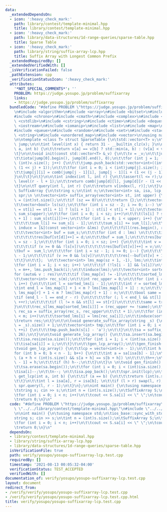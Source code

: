 ```yaml
---
data:
  _extendedDependsOn:
  - icon: ':heavy_check_mark:'
    path: library/contest/template-minimal.hpp
    title: library/contest/template-minimal.hpp
  - icon: ':heavy_check_mark:'
    path: library/data-structures/1d-range-queries/sparse-table.hpp
    title: Sparse Table
  - icon: ':heavy_check_mark:'
    path: library/string/suffix-array-lcp.hpp
    title: Suffix Array with Longest Common Prefix
  _extendedRequiredBy: []
  _extendedVerifiedWith: []
  _isVerificationFailed: false
  _pathExtension: cpp
  _verificationStatusIcon: ':heavy_check_mark:'
  attributes:
    '*NOT_SPECIAL_COMMENTS*': ''
    PROBLEM: https://judge.yosupo.jp/problem/suffixarray
    links:
    - https://judge.yosupo.jp/problem/suffixarray
  bundledCode: "#define PROBLEM \"https://judge.yosupo.jp/problem/suffixarray\"\n\n\
    \n#include <algorithm>\n#include <array>\n#include <bitset>\n#include <cassert>\n\
    #include <chrono>\n#include <cmath>\n#include <complex>\n#include <cstdio>\n#include\
    \ <cstdlib>\n#include <cstring>\n#include <ctime>\n#include <deque>\n#include\
    \ <iostream>\n#include <iomanip>\n#include <list>\n#include <map>\n#include <numeric>\n\
    #include <queue>\n#include <random>\n#include <set>\n#include <stack>\n#include\
    \ <string>\n#include <unordered_map>\n#include <vector>\n\nusing namespace std;\n\
    \n\ntemplate <class T> struct SparseTable {\n\tstd::vector<T> v;\n\tstd::vector<std::vector<int>>\
    \ jump;\n\n\tint level(int x) { return 31 - __builtin_clz(x); }\n\n\tint comb(int\
    \ a, int b) {\n\t\treturn v[a] == v[b] ? std::min(a, b) : (v[a] < v[b] ? a : b);\n\
    \t}\n\n\tvoid init(const std::vector<T> &_v) {\n\t\tv = _v;\n\t\tjump = {std::vector<int>((int)v.size())};\n\
    \t\tiota(jump[0].begin(), jump[0].end(), 0);\n\t\tfor (int j = 1; (1 << j) <=\
    \ (int)v.size(); j++) {\n\t\t\tjump.push_back(std::vector<int>((int)v.size() -\
    \ (1 << j) + 1));\n\t\t\tfor (int i = 0; i < (int)jump[j].size(); i++) {\n\t\t\
    \t\tjump[j][i] = comb(jump[j - 1][i], jump[j - 1][i + (1 << (j - 1))]);\n\t\t\t\
    }\n\t\t}\n\t}\n\n\tint index(int l, int r) {\n\t\tassert(l <= r);\n\t\tint d =\
    \ level(r - l + 1);\n\t\treturn comb(jump[d][l], jump[d][r - (1 << d) + 1]);\n\
    \t}\n\n\tT query(int l, int r) {\n\t\treturn v[index(l, r)];\n\t}\n};\n\nstruct\
    \ SuffixArray {\n\tstring s;\n\tint n;\n\tvector<int> sa, isa, lcp;\n\tSparseTable<int>\
    \ spr;\n \n\tvector<int> suffix_array(vector<int> st, int upper) {\n\t\tint sz\
    \ = (int)st.size();\n\t\tif (sz == 0)\n\t\t\treturn {};\n\t\tvector<int> res(sz);\n\
    \t\tvector<bool> ls(sz);\n\t\tfor (int i = sz - 2; i >= 0; i--) \n\t\t\tls[i]\
    \ = st[i] == st[i + 1] ? ls[i + 1] : st[i] < st[i + 1];\n\t\tvector<int> sum_l(upper),\
    \ sum_s(upper);\n\t\tfor (int i = 0; i < sz; i++)\n\t\t\t(ls[i] ? sum_l[st[i]\
    \ + 1] : sum_s[st[i]])++;\n\t\tfor (int i = 0; i < upper; i++) {\n\t\t\tif (i)\n\
    \t\t\t\tsum_l[i] += sum_s[i - 1];\n\t\t\tsum_s[i] += sum_l[i];\n\t\t}\n\t\tauto\
    \ induce = [&](const vector<int> &lms) {\n\t\t\tfill(res.begin(), res.end(), -1);\n\
    \t\t\tvector<int> buf = sum_s;\n\t\t\tfor (int d : lms) \n\t\t\t\tif (d != sz)\n\
    \t\t\t\t\tres[buf[st[d]]++] = d;\n\t\t\tbuf = sum_l;\n\t\t\tres[buf[st[sz - 1]]++]\
    \ = sz - 1;\n\t\t\tfor (int i = 0; i < sz; i++) {\n\t\t\t\tint v = res[i] - 1;\n\
    \t\t\t\tif (v >= 0 && !ls[v])\n\t\t\t\t\tres[buf[st[v]]++] = v;\n\t\t\t}\n\t\t\
    \tbuf =  sum_l;\n\t\t\tfor (int i = sz - 1; i >= 0; i--) {\n\t\t\t\tint v = res[i]\
    \ - 1;\n\t\t\t\tif (v >= 0 && ls[v])\n\t\t\t\t\tres[--buf[st[v] + 1]] = v;\n\t\
    \t\t}\n\t\t};  \n\t\tvector<int> lms_map(sz + 1, -1), lms;\n\t\tint m = 0;\n\t\
    \tfor (int i = 1; i < sz; i++) \n\t\t\tif (!ls[i - 1] && ls[i])\n\t\t\t\tlms_map[i]\
    \ = m++, lms.push_back(i);\n\t\tinduce(lms);\n\t\tvector<int> sorted_lms;\n\t\t\
    for (auto& v : res)\n\t\t\tif (lms_map[v] != -1)\n\t\t\t\tsorted_lms.push_back(v);\n\
    \t\tvector<int> rec_s(m);\n\t\tint rec_upper = 0;\n\t\tfor (int i = 1; i < m;\
    \ i++) {\n\t\t\tint l = sorted_lms[i - 1];\n\t\t\tint r = sorted_lms[i];\n\t\t\
    \tint end_l = lms_map[l] + 1 < m ? lms[lms_map[l] + 1] : n;\n\t\t\tint end_r =\
    \ lms_map[r] + 1 < m ? lms[lms_map[r] + 1] : n;\n\t\t\tbool same = false;\n\t\t\
    \tif (end_l - l == end_r - r) {\n\t\t\t\tfor (; l < end_l && st[l] == st[r]; ++l,\
    \ ++r);\n\t\t\t\tif (l != n && st[l] == st[r])\n\t\t\t\t\tsame = true;\n\t\t\t\
    }\n\t\t\trec_s[lms_map[sorted_lms[i]]] = (rec_upper += !same);\n\t\t}\n\t\tvector<int>\
    \ rec_sa = suffix_array(rec_s, rec_upper\n\t\t\t + 1);\n\t\tfor (int i = 0; i\
    \ < m; i++)\n\t\t\tsorted_lms[i] = lms[rec_sa[i]];\n\t\tinduce(sorted_lms);\n\t\
    \treturn res;\n\t}\n\t\n\tvoid generate_suffix_array(string _s) {\n\t\tn = (int)(s\
    \ = _s).size() + 1;\n\t\tvector<int> tmp;\n\t\tfor (int i = 0; i < (int)s.size();\
    \ ++i) {\n\t\t\ttmp.push_back(s[i] - 'a');\n\t\t}\n\t\tsa = suffix_array(tmp,\
    \ 26);\n\t}\n\n\tvoid generate_lcp_array() {\n\t\tsa.insert(sa.begin(), -1);\n\
    \t\tisa.resize(sa.size());\n\t\tfor (int i = 1; i < (int)sa.size(); ++i) {\n\t\
    \t\tisa[sa[i]] = i;\n\t\t}\t\n\t\tgen_lcp_array();\n\t\tgen_finish();\n\t}\n \n\
    \tvoid gen_lcp_array() {\n\t\tlcp = vector<int>(n - 1);\n\t\tint h = 0;\n\t\t\
    for (int b = 0; b < n - 1; b++) {\n\t\t\tint a = sa[isa[b] - 1];\n\t\t\twhile\
    \ (a + h < (int)s.size() && s[a + h] == s[b + h]) \n\t\t\t\th++;\n\t\t\tlcp[isa[b]\
    \ - 1] = h;\n\t\t\tif (h) h--;\n\t\t}\n\t}\n \n\tvoid gen_finish() {\n\t\tlcp.erase(lcp.begin());\n\
    \t\tsa.erase(sa.begin());\n\t\tfor (int i = 0; i < (int)isa.size(); i++) \n\t\t\
    \tisa[i]--;\n\t\tn--; \n\t\tisa.pop_back();\n\t\tspr.init(lcp);\n\t}\n\t\n\tint\
    \ get_lcp(int a, int b) {\n\t\tif (a == b) {\n\t\t\treturn (int)s.size() - a;\n\
    \t\t}\n\t\tint l = isa[a], r = isa[b]; \n\t\tif (l > r) swap(l, r);\n\t\treturn\
    \ spr.query(l, r - 1);\n\t}\n};\n\nint main() {\n\tusing namespace std;\n\tios_base::sync_with_stdio(0);\n\
    \tstring s; cin >> s;\n\tint n = (int)s.size();\n\tSuffixArray S;\n\tS.generate_suffix_array(s);\n\
    \tfor (int i = 0; i < n; i++)\n\t\tcout << S.sa[i] << \" \";\n\tcout << '\\n';\n\
    \treturn 0;\n}\n"
  code: "#define PROBLEM \"https://judge.yosupo.jp/problem/suffixarray\"\n\n#include\
    \ \"../../library/contest/template-minimal.hpp\"\n#include \"../../library/string/suffix-array-lcp.hpp\"\
    \n\nint main() {\n\tusing namespace std;\n\tios_base::sync_with_stdio(0);\n\t\
    string s; cin >> s;\n\tint n = (int)s.size();\n\tSuffixArray S;\n\tS.generate_suffix_array(s);\n\
    \tfor (int i = 0; i < n; i++)\n\t\tcout << S.sa[i] << \" \";\n\tcout << '\\n';\n\
    \treturn 0;\n}\n"
  dependsOn:
  - library/contest/template-minimal.hpp
  - library/string/suffix-array-lcp.hpp
  - library/data-structures/1d-range-queries/sparse-table.hpp
  isVerificationFile: true
  path: verify/yosupo/yosupo-suffixarray-lcp.test.cpp
  requiredBy: []
  timestamp: '2021-08-13 00:05:32-04:00'
  verificationStatus: TEST_ACCEPTED
  verifiedWith: []
documentation_of: verify/yosupo/yosupo-suffixarray-lcp.test.cpp
layout: document
redirect_from:
- /verify/verify/yosupo/yosupo-suffixarray-lcp.test.cpp
- /verify/verify/yosupo/yosupo-suffixarray-lcp.test.cpp.html
title: verify/yosupo/yosupo-suffixarray-lcp.test.cpp
---
```

